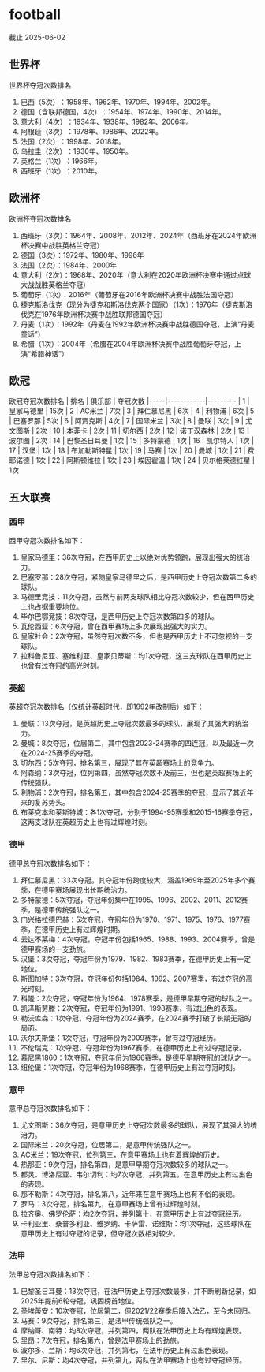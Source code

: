 # football
截止 2025-06-02

## 世界杯
世界杯夺冠次数排名‌
1. 巴西（5次）‌：1958年、1962年、1970年、1994年、2002年。‌‌
2. ‌德国（含联邦德国，4次）‌：1954年、1974年、1990年、2014年。‌‌
3. ‌意大利（4次）‌：1934年、1938年、1982年、2006年。‌‌
4. ‌阿根廷（3次）‌：1978年、1986年、2022年。‌‌
5. ‌法国（2次）‌：1998年、2018年。‌‌
6. ‌乌拉圭（2次）‌：1930年、1950年。‌‌
7. ‌英格兰（1次）‌：1966年。‌‌
8. ‌西班牙（1次）‌：2010年。‌‌


## 欧洲杯
欧洲杯夺冠次数排名‌
1. 西班牙（3次）：1964年、2008年、2012年、2024年（西班牙在2024年欧洲杯决赛中战胜英格兰夺冠）
2. 德国（3次）：1972年、1980年、1996年
3. 法国（2次）：1984年、2000年
4. 意大利（2次）：1968年、2020年（意大利在2020年欧洲杯决赛中通过点球大战战胜英格兰夺冠）
5. 葡萄牙（1次）：2016年（葡萄牙在2016年欧洲杯决赛中战胜法国夺冠）
6. 捷克斯洛伐克（现分为捷克和斯洛伐克两个国家）（1次）：1976年（捷克斯洛伐克在1976年欧洲杯决赛中战胜联邦德国夺冠）
7. 丹麦（1次）：1992年（丹麦在1992年欧洲杯决赛中战胜德国夺冠，上演“丹麦童话”）
8. 希腊（1次）：2004年（希腊在2004年欧洲杯决赛中战胜葡萄牙夺冠，上演“希腊神话”）


## 欧冠
欧冠夺冠次数排名‌
| 排名 | 俱乐部      | 夺冠次数 
|-----|------------|---------
| 1   | 皇家马德里   | 15次
| 2   | AC米兰      | 7次
| 3   | 拜仁慕尼黑   | 6次
| 4   | 利物浦       | 6次
| 5   | 巴塞罗那     | 5次
| 6   | 阿贾克斯     | 4次
| 7   | 国际米兰     | 3次
| 8   | 曼联         | 3次
| 9   | 尤文图斯     | 2次
| 10  | 本菲卡       | 2次
| 11  | 切尔西       | 2次
| 12  | 诺丁汉森林    | 2次
| 13  | 波尔图       | 2次
| 14  | 巴黎圣日耳曼  | 1次
| 15  | 多特蒙德     | 1次
| 16  | 凯尔特人     | 1次
| 17  | 汉堡        | 1次
| 18  | 布加勒斯特星  | 1次
| 19  | 马赛         | 1次
| 20  | 曼城         | 1次
| 21  | 费耶诺德      | 1次
| 22  | 阿斯顿维拉    | 1次
| 23  | 埃因霍温      | 1次
| 24  | 贝尔格莱德红星 | 1次

## 五大联赛

### 西甲
西甲夺冠次数排名如下：
1. 皇家马德里：36次夺冠，在西甲历史上以绝对优势领跑，展现出强大的统治力。
2. 巴塞罗那：28次夺冠，紧随皇家马德里之后，是西甲历史上夺冠次数第二多的球队。
3. 马德里竞技：11次夺冠，虽然与前两支球队相比夺冠次数较少，但在西甲历史上也占据重要地位。
4. 毕尔巴鄂竞技：8次夺冠，是西甲历史上夺冠次数第四多的球队。
5. 瓦伦西亚：6次夺冠，曾在西甲赛场上多次展现出强大的实力。
6. 皇家社会：2次夺冠，虽然夺冠次数不多，但也是西甲历史上不可忽视的一支球队。
7. 拉科鲁尼亚、塞维利亚、皇家贝蒂斯：均1次夺冠，这三支球队在西甲历史上也曾有过夺冠的高光时刻。

### 英超
英超夺冠次数排名（仅统计英超时代，即1992年改制后）如下：
1. 曼联：13次夺冠，是英超历史上夺冠次数最多的球队，展现了其强大的统治力。
2. 曼城：8次夺冠，位居第二，其中包含2023-24赛季的四连冠，以及最近一次在2024-25赛季的夺冠。
3. 切尔西：5次夺冠，排名第三，展现了其在英超赛场上的竞争力。
4. 阿森纳：3次夺冠，位列第四，虽然夺冠次数不及前三，但也是英超赛场上的传统强队。
5. 利物浦：2次夺冠，排名第五，其中包含2024-25赛季的夺冠，显示了其近年来的复苏势头。
6. 布莱克本和莱斯特城：各1次夺冠，分别于1994-95赛季和2015-16赛季夺冠，这两支球队在英超历史上也有过辉煌时刻。


### 德甲
德甲总夺冠次数排名如下：
1. 拜仁慕尼黑：33次夺冠。其夺冠年份跨度较大，涵盖1969年至2025年多个赛季，在德甲赛场展现出长期统治力。
2. 多特蒙德：5次夺冠，夺冠年份集中在1995、1996、2002、2011、2012赛季，是德甲传统强队之一。
3. 门兴格拉德巴赫：5次夺冠，夺冠年份为1970、1971、1975、1976、1977赛季，在德甲历史上有过辉煌时期。
4. 云达不莱梅：4次夺冠，夺冠年份包括1965、1988、1993、2004赛季，曾是德甲赛场的一支劲旅。
5. 汉堡：3次夺冠，夺冠年份为1979、1982、1983赛季，在德甲历史上有一定地位。
6. 斯图加特：3次夺冠，夺冠年份包括1984、1992、2007赛季，有过夺冠的高光时刻。
7. 科隆：2次夺冠，夺冠年份为1964、1978赛季，是德甲早期夺冠的球队之一。
8. 凯泽斯劳滕：2次夺冠，夺冠年份为1991、1998赛季，有过出色的表现。
9. 勒沃库森：1次夺冠，夺冠年份为2024赛季，在2024赛季打破了长期无冠的局面。
10. 沃尔夫斯堡：1次夺冠，夺冠年份为2009赛季，曾有过夺冠经历。
11. 不伦瑞克：1次夺冠，夺冠年份为1967赛季，在德甲历史上有过夺冠记录。
12. 慕尼黑1860：1次夺冠，夺冠年份为1966赛季，是德甲早期夺冠的球队之一。
13. 纽伦堡：1次夺冠，夺冠年份为1968赛季，在德甲历史上有过夺冠时刻。

### 意甲
意甲总夺冠次数排名如下：
1. 尤文图斯：36次夺冠，是意甲历史上夺冠次数最多的球队，展现了其强大的统治力。
2. 国际米兰：20次夺冠，位居第二，是意甲传统强队之一。
3. AC米兰：19次夺冠，位列第三，在意甲赛场上也有着辉煌的历史。
4. 热那亚：9次夺冠，排名第四，是意甲早期夺冠次数较多的球队之一。
5. 都灵、博洛尼亚、韦尔切利：均7次夺冠，并列第五，在意甲历史上有过出色的表现。
6. 那不勒斯：4次夺冠，排名第八，近年来在意甲赛场上也有不俗的表现。
7. 罗马：3次夺冠，排名第九，在意甲赛场上曾有过辉煌时刻。
8. 拉齐奥、佛罗伦萨：均2次夺冠，并列第十，在意甲历史上有过夺冠经历。
9. 卡利亚里、桑普多利亚、维罗纳、卡萨雷、诺维斯：均1次夺冠，这些球队在意甲历史上有过夺冠的记录，但夺冠次数相对较少。


### 法甲
法甲总夺冠次数排名如下：
1. 巴黎圣日耳曼：13次夺冠，在法甲历史上夺冠次数最多，并不断刷新纪录，如2025年提前6轮夺冠，巩固榜首地位。
2. 圣埃蒂安：10次夺冠，位居第二，但2021/22赛季后降入法乙，至今未回归。
3. 马赛：9次夺冠，排名第三，是法甲传统强队之一。
4. 摩纳哥、南特：均8次夺冠，并列第四，两队在法甲历史上均有辉煌表现。
5. 里昂：7次夺冠，排名第六，曾是法甲赛场上的劲旅。
6. 波尔多、兰斯：均6次夺冠，并列第七，在法甲历史上有过出色表现。
7. 里尔、尼斯：均4次夺冠，并列第九，两队在法甲赛场上也有过夺冠经历。
